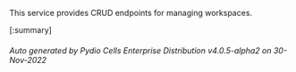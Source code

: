 






This service provides CRUD endpoints for managing workspaces.

[:summary]

###### Auto generated by Pydio Cells Enterprise Distribution v4.0.5-alpha2 on 30-Nov-2022
